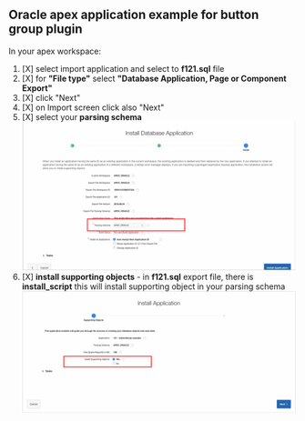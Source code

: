 
## Oracle apex application example for button group plugin
In your apex workspace:
1) [X] select import application and select to **f121.sql** file
2) [X] for **"File type"** select **"Database Application, Page or Component Export"**
3) [X] click "Next"
4) [X] on Import screen click also "Next"
5) [X] select your **parsing schema**
    ![](https://raw.githubusercontent.com/isabolic/apex-plg-button-group/master/example/ins_example.png)
6) [X] **install supporting objects** - in **f121.sql** export file, there is **install_script** this will install supporting object in your parsing schema
    ![](https://raw.githubusercontent.com/isabolic/apex-plg-button-group/master/example/ins_sup_objects.png)


